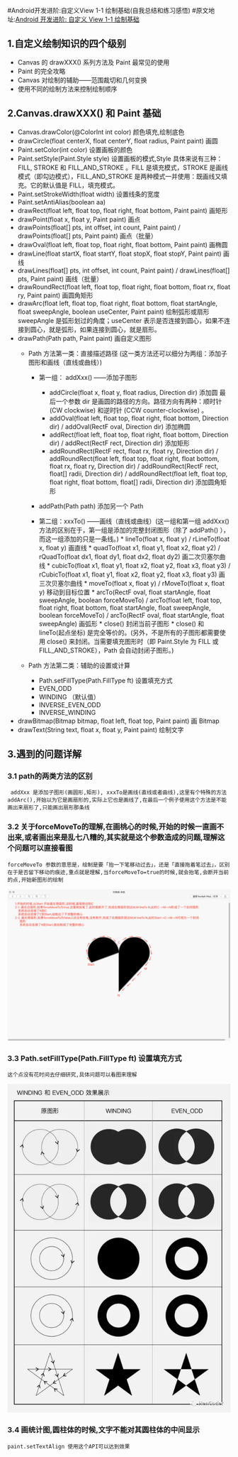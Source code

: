 #Android开发进阶:自定义View 1-1 绘制基础(自我总结和练习感悟) 
#原文地址:[Android 开发进阶: 自定义 View 1-1 绘制基础](https://mp.weixin.qq.com/s?__biz=MzIwNTczNTY0NA==&mid=2247483657&idx=1&sn=0e3a9f84d9924ef4125c885592dbb843&chksm=972d12baa05a9bac18af5d335d65eba9b71146a9fec143be6ecf62d4a4bd2e7179c726cdbb81&mpshare=1&scene=1&srcid=07103TebqK8ayqL65sFM10aG&key=2872d7939faa95a4746f02817e96c6a1eb3d50ffa721de271927326d3f89f9d76134ce490ee10917c24434ccd1d80bd50cdb6fc724f8cd642c125bedb9bb15ae60355472d73d8a8d2ae254af35799487&ascene=0&uin=NjM2OTY1&devicetype=iMac+MacBookPro11%2C4+OSX+OSX+10.12.5+build(16F73)&version=12020810&nettype=WIFI&fontScale=100&pass_ticket=FaWZgAC6HjXFxVzB307KYZzsfTzz3EzqIsGyEl40QcY%3D##)
## 1.自定义绘制知识的四个级别
 * Canvas 的 drawXXX() 系列方法及 Paint 最常见的使用
 * Paint 的完全攻略
 * Canvas 对绘制的辅助——范围裁切和几何变换
 * 使用不同的绘制方法来控制绘制顺序
 
## 2.Canvas.drawXXX() 和 Paint 基础
 * Canvas.drawColor(@ColorInt int color) 颜色填充,绘制底色
 * drawCircle(float centerX, float centerY, float radius, Paint paint) 画圆
 * Paint.setColor(int color) 设置画板的颜色
 * Paint.setStyle(Paint.Style style) 设置画板的模式,Style 具体来说有三种： FILL, STROKE 和 FILL_AND_STROKE 。FILL 是填充模式，STROKE 是画线模式（即勾边模式），FILL_AND_STROKE 是两种模式一并使用：既画线又填充。它的默认值是 FILL，填充模式。
 * Paint.setStrokeWidth(float width) 设置线条的宽度
 * Paint.setAntiAlias(boolean aa)
 * drawRect(float left, float top, float right, float bottom, Paint paint) 画矩形
 * drawPoint(float x, float y, Paint paint) 画点
 * drawPoints(float[] pts, int offset, int count, Paint paint) / drawPoints(float[] pts, Paint paint) 画点（批量）
 * drawOval(float left, float top, float right, float bottom, Paint paint) 画椭圆
 * drawLine(float startX, float startY, float stopX, float stopY, Paint paint) 画线
 * drawLines(float[] pts, int offset, int count, Paint paint) / drawLines(float[] pts, Paint paint) 画线（批量）
 * drawRoundRect(float left, float top, float right, float bottom, float rx, float ry, Paint paint) 画圆角矩形
 * drawArc(float left, float top, float right, float bottom, float startAngle, float sweepAngle, boolean useCenter, Paint paint) 绘制弧形或扇形 sweepAngle 是弧形划过的角度；useCenter 表示是否连接到圆心，如果不连接到圆心，就是弧形，如果连接到圆心，就是扇形。
 * drawPath(Path path, Paint paint) 画自定义图形
 	* Path 方法第一类：直接描述路径 (这一类方法还可以细分为两组：添加子图形和画线（直线或曲线）)
 		* 第一组： addXxx() ——添加子图形
 			* addCircle(float x, float y, float radius, Direction dir) 添加圆  最后一个参数 dir 是画圆的路径的方向。路径方向有两种：顺时针 (CW clockwise) 和逆时针 (CCW counter-clockwise) 。 	
 			* addOval(float left, float top, float right, float bottom, Direction dir) / addOval(RectF oval, Direction dir) 添加椭圆
			* addRect(float left, float top, float right, float bottom, Direction dir) / addRect(RectF rect, Direction dir) 添加矩形
			* addRoundRect(RectF rect, float rx, float ry, Direction dir) / addRoundRect(float left, float top, float right, float bottom, float rx, float ry, Direction dir) / addRoundRect(RectF rect, float[] radii, Direction dir) / addRoundRect(float left, float top, float right, float bottom, float[] radii, Direction dir) 添加圆角矩形
         * addPath(Path path) 添加另一个 Path
      
      * 第二组：xxxTo() ——画线（直线或曲线）(这一组和第一组 addXxx() 方法的区别在于，第一组是添加的完整封闭图形（除了 addPath() ），而这一组添加的只是一条线。)
      		* lineTo(float x, float y) / rLineTo(float x, float y) 画直线
			* quadTo(float x1, float y1, float x2, float y2) / rQuadTo(float dx1, float dy1, float dx2, float dy2) 画二次贝塞尔曲线
			* cubicTo(float x1, float y1, float x2, float y2, float x3, float y3) / rCubicTo(float x1, float y1, float x2, float y2, float x3, float y3) 画三次贝塞尔曲线
			* moveTo(float x, float y) / rMoveTo(float x, float y) 移动到目标位置
			* arcTo(RectF oval, float startAngle, float sweepAngle, boolean forceMoveTo) / arcTo(float left, float top, float right, float bottom, float startAngle, float sweepAngle, boolean forceMoveTo) / arcTo(RectF oval, float startAngle, float sweepAngle) 画弧形
			* close() 封闭当前子图形
			* close() 和 lineTo(起点坐标) 是完全等价的。(另外，不是所有的子图形都需要使用 close() 来封闭。当需要填充图形时（即 Paint.Style 为 FILL 或 FILL_AND_STROKE），Path 会自动封闭子图形。)
	
	* Path 方法第二类：辅助的设置或计算
		* Path.setFillType(Path.FillType ft) 设置填充方式
		 * EVEN_ODD
		 * WINDING （默认值）
		 * INVERSE_EVEN_ODD
		 * INVERSE_WINDING
* drawBitmap(Bitmap bitmap, float left, float top, Paint paint) 画 Bitmap
* drawText(String text, float x, float y, Paint paint) 绘制文字

## 3.遇到的问题详解
### 3.1 path的两类方法的区别
	 addXxx 是添加子图形(画圆形,矩形), xxxTo是画线(直线或者曲线),这里有个特殊的方法  addArc(),开始以为它是画扇形的,实际上它也是画线了,在最后一个例子使用这个方法是不能画出来扇形了,只能画出扇形那条线

### 3.2 关于forceMoveTo的理解,在画桃心的时候,开始的时候一直画不出来,或者画出来是乱七八糟的,其实就是这个参数造成的问题,理解这个问题可以直接看图
	forceMoveTo 参数的意思是，绘制是要「抬一下笔移动过去」，还是「直接拖着笔过去」，区别在于是否留下移动的痕迹,重点就是理解,当forceMoveTo=true的时候,就会抬笔,会断开当前的点,开始新图形的绘制
	
![](images/heart.jpeg)

### 3.3 Path.setFillType(Path.FillType ft) 设置填充方式
	这个点没有花时间去仔细研究,具体问题可以看图来理解
	
![](images/fillType.png)

### 3.4 画统计图,圆柱体的时候,文字不能对其圆柱体的中间显示
	paint.setTextAlign 使用这个API可以达到效果

